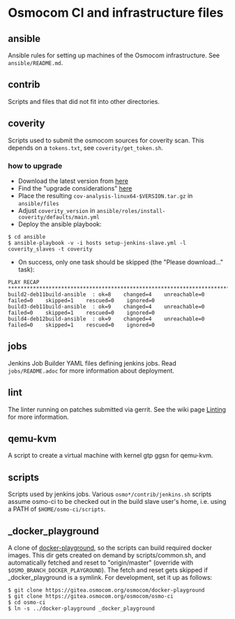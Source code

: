 # Osmocom CI and infrastructure files

## ansible
Ansible rules for setting up machines of the Osmocom infrastructure.
See `ansible/README.md`.

## contrib
Scripts and files that did not fit into other directories.

## coverity
Scripts used to submit the osmocom sources for coverity scan. This depends on a
`tokens.txt`, see `coverity/get_token.sh`.

### how to upgrade
* Download the latest version from [here](https://scan.coverity.com/download)
* Find the "upgrade considerations" [here](https://sig-product-docs.synopsys.com/bundle/coverity-docs/page/upgrade-guide/topics/important_upgrade_considerations.html)
* Place the resulting `cov-analysis-linux64-$VERSION.tar.gz` in `ansible/files`
* Adjust `coverity_version` in `ansible/roles/install-coverity/defaults/main.yml`
* Deploy the ansible playbook:
```
$ cd ansible
$ ansible-playbook -v -i hosts setup-jenkins-slave.yml -l coverity_slaves -t coverity
```
* On success, only one task should be skipped (the "Please download..." task):
```
PLAY RECAP ********************************************************************************************************************
build2-deb11build-ansible  : ok=8    changed=4    unreachable=0    failed=0    skipped=1    rescued=0    ignored=0
build3-deb11build-ansible  : ok=9    changed=4    unreachable=0    failed=0    skipped=1    rescued=0    ignored=0
build4-deb12build-ansible  : ok=9    changed=4    unreachable=0    failed=0    skipped=1    rescued=0    ignored=0
```

## jobs
Jenkins Job Builder YAML files defining jenkins jobs. Read `jobs/README.adoc`
for more information about deployment.

## lint
The linter running on patches submitted via gerrit. See the wiki page
[Linting](https://osmocom.org/projects/cellular-infrastructure/wiki/Linting)
for more information.

## qemu-kvm
A script to create a virtual machine with kernel gtp ggsn for qemu-kvm.

## scripts
Scripts used by jenkins jobs. Various `osmo*/contrib/jenkins.sh` scripts assume
osmo-ci to be checked out in the build slave user's home, i.e. using a PATH of
`$HOME/osmo-ci/scripts`.

## _docker_playground
A clone of
[docker-playground](https://gitea.osmocom.org/osmocom/docker-playground),
so the scripts can build required docker images. This dir gets created on
demand by scripts/common.sh, and automatically fetched and reset to
"origin/master" (override with `$OSMO_BRANCH_DOCKER_PLAYGROUND`). The fetch and
reset gets skipped if _docker_playground is a symlink. For development, set it
up as follows:

```
$ git clone https://gitea.osmocom.org/osmocom/docker-playground
$ git clone https://gitea.osmocom.org/osmocom/osmo-ci
$ cd osmo-ci
$ ln -s ../docker-playground _docker_playground
```
